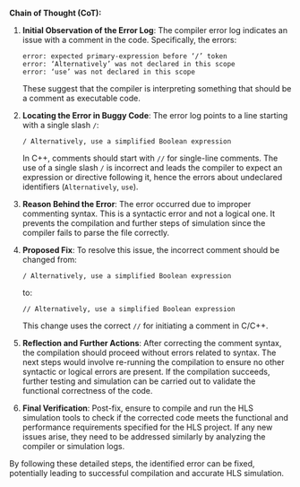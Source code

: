 **Chain of Thought (CoT):**

1. **Initial Observation of the Error Log**:
   The compiler error log indicates an issue with a comment in the code. Specifically, the errors:
   ```
   error: expected primary-expression before ‘/’ token
   error: ‘Alternatively’ was not declared in this scope
   error: ‘use’ was not declared in this scope
   ```
   These suggest that the compiler is interpreting something that should be a comment as executable code.

2. **Locating the Error in Buggy Code**:
   The error log points to a line starting with a single slash `/`:
   ```
   / Alternatively, use a simplified Boolean expression
   ```
   In C++, comments should start with `//` for single-line comments. The use of a single slash `/` is incorrect and leads the compiler to expect an expression or directive following it, hence the errors about undeclared identifiers (`Alternatively`, `use`).

3. **Reason Behind the Error**:
   The error occurred due to improper commenting syntax. This is a syntactic error and not a logical one. It prevents the compilation and further steps of simulation since the compiler fails to parse the file correctly.

4. **Proposed Fix**:
   To resolve this issue, the incorrect comment should be changed from:
   ```
   / Alternatively, use a simplified Boolean expression
   ```
   to:
   ```
   // Alternatively, use a simplified Boolean expression
   ```
   This change uses the correct `//` for initiating a comment in C/C++.

5. **Reflection and Further Actions**:
   After correcting the comment syntax, the compilation should proceed without errors related to syntax. The next steps would involve re-running the compilation to ensure no other syntactic or logical errors are present. If the compilation succeeds, further testing and simulation can be carried out to validate the functional correctness of the code.

6. **Final Verification**:
   Post-fix, ensure to compile and run the HLS simulation tools to check if the corrected code meets the functional and performance requirements specified for the HLS project. If any new issues arise, they need to be addressed similarly by analyzing the compiler or simulation logs.

By following these detailed steps, the identified error can be fixed, potentially leading to successful compilation and accurate HLS simulation.